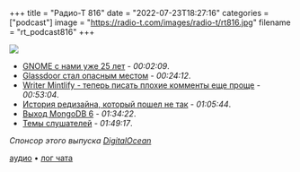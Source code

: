 +++
title = "Радио-Т 816"
date = "2022-07-23T18:27:16"
categories = ["podcast"]
image = "https://radio-t.com/images/radio-t/rt816.jpg"
filename = "rt_podcast816"
+++

![](https://radio-t.com/images/radio-t/rt816.jpg)

- [GNOME с нами уже 25 лет](https://hpjansson.org/blag/2022/07/23/gnome-at-25-a-health-checkup/) - *00:02:09*.
- [Glassdoor стал опасным местом](https://www.webworm.co/p/glassdoor) - *00:24:12*.
- [Writer Mintlify - теперь писать плохие комменты еще проще](https://www.mintlify.com/writer) - *00:53:04*.
- [История редизайна, который пошел не так](https://mtlynch.io/tinypilot-redesign/) - *01:05:44*.
- [Выход MongoDB 6](https://www.mongodb.com/blog/post/big-reasons-upgrade-mongodb-6-0) - *01:34:22*.
- [Темы слушателей](https://radio-t.com/p/2022/07/19/prep-816/) - *01:49:17*.

*Спонсор этого выпуска [DigitalOcean](https://do.co/radiot)*

[аудио](https://cdn.radio-t.com/rt_podcast816.mp3) • [лог чата](https://chat.radio-t.com/logs/radio-t-816.html)
<audio src="https://cdn.radio-t.com/rt_podcast816.mp3" preload="none"></audio>
